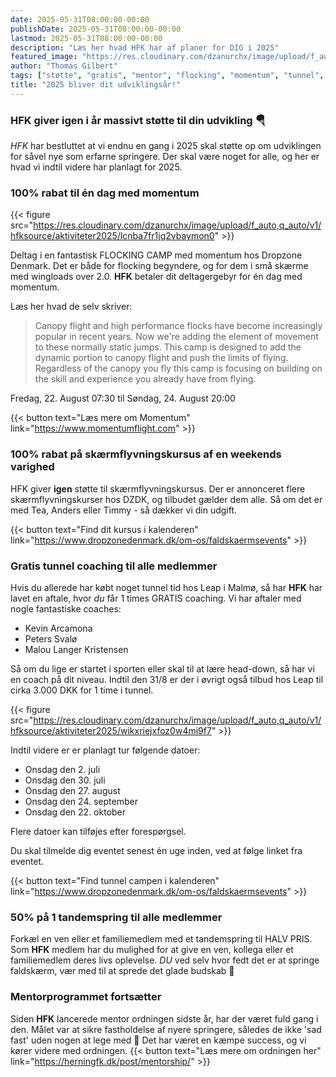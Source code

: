 ```yaml
---
date: 2025-05-31T08:00:00-00:00
publishDate: 2025-05-31T08:00:00-00:00
lastmod: 2025-05-31T08:00:00-00:00
description: "Læs her hvad HFK har af planer for DIG i 2025"
featured_image: "https://res.cloudinary.com/dzanurchx/image/upload/f_auto,q_auto/v1/hfksource/aktiviteter2025/wkpdiq1uhfsp36mfx3oj"
author: "Thomas Gilbert"
tags: ["støtte", "gratis", "mentor", "flocking", "momentum", "tunnel", "skærmflyvning"]
title: "2025 bliver dit udviklingsår!"
---
```


### HFK giver igen i år massivt støtte til din udvikling 🪂
*HFK* har bestluttet at vi endnu en gang i 2025 skal støtte op om udviklingen for såvel nye som erfarne springere. Der skal være noget for alle, og her er hvad vi indtil videre har planlagt for 2025.
<!--more-->
### 100% rabat til én dag med momentum
{{< figure src="https://res.cloudinary.com/dzanurchx/image/upload/f_auto,q_auto/v1/hfksource/aktiviteter2025/lcnba7fr1jq2vbaymon0" >}}

Deltag i en fantastisk FLOCKING CAMP med momentum hos Dropzone Denmark. Det er både for flocking begyndere, og for dem i små skærme med wingloads over 2.0. **HFK** betaler dit deltagergebyr for én dag med momentum.

Læs her hvad de selv skriver:
>Canopy flight and high performance flocks have become increasingly popular in recent years. Now we're adding the element of movement to these normally static jumps. This camp is designed to add the dynamic portion to canopy flight and push the limits of flying. Regardless of the canopy you fly this camp is focusing on building on the skill and experience you already have from flying.

Fredag, 22. August 07:30 til
Søndag, 24. August 20:00

{{< button text="Læs mere om Momentum" link="https://www.momentumflight.com" >}}

### 100% rabat på skærmflyvningskursus af en weekends varighed
HFK giver **igen** støtte til skærmflyvningskursus. Der er annonceret flere skærmflyvningskurser hos DZDK, og tilbudet gælder dem alle. Så om det er med Tea, Anders eller Timmy - så dækker vi din udgift.

{{< button text="Find dit kursus i kalenderen" link="https://www.dropzonedenmark.dk/om-os/faldskaermsevents" >}}

### Gratis tunnel coaching til alle medlemmer
Hvis du allerede har købt noget tunnel tid hos Leap i Malmø, så har **HFK** har lavet en aftale, hvor *du* får 1 times GRATIS coaching. Vi har aftaler med nogle fantastiske coaches:

* Kevin Arcamona
* Peters Svalø
* Malou Langer Kristensen

Så om du lige er startet i sporten eller skal til at lære head-down, så har vi en coach på dit niveau. Indtil den 31/8 er der i øvrigt også tilbud hos Leap til cirka 3.000 DKK for 1 time i tunnel.

{{< figure src="https://res.cloudinary.com/dzanurchx/image/upload/f_auto,q_auto/v1/hfksource/aktiviteter2025/wikxriejxfoz0w4mi9f7" >}}

Indtil videre er er planlagt tur følgende datoer:
* Onsdag den 2. juli
* Onsdag den 30. juli
* Onsdag den 27. august
* Onsdag den 24. september
* Onsdag den 22. oktober

Flere datoer kan tilføjes efter forespørgsel.

Du skal tilmelde dig eventet senest én uge inden, ved at følge linket fra eventet.

{{< button text="Find tunnel campen i kalenderen" link="https://www.dropzonedenmark.dk/om-os/faldskaermsevents" >}}

### 50% på 1 tandemspring til alle medlemmer
Forkæl en ven eller et familiemedlem med et tandemspring til HALV PRIS. Som **HFK** medlem har du mulighed for at give en ven, kollega eller et familiemedlem deres livs oplevelse. *DU* ved selv hvor fedt det er at springe faldskærm, vær med til at sprede det glade budskab 🥳 

### Mentorprogrammet fortsætter
Siden **HFK** lancerede mentor ordningen sidste år, har der været fuld gang i den. Målet var at sikre fastholdelse af nyere springere, således de ikke 'sad fast' uden nogen at lege med 🥰 Det har været en kæmpe success, og vi kører videre med ordningen.
{{< button text="Læs mere om ordningen her" link="https://herningfk.dk/post/mentorship/" >}}
